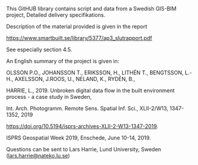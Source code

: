 

This GitHUB library contains script and data from a Swedish GIS-BIM project, Detailed delivery specifikations. 



Description of the material provided is given in the report

https://www.smartbuilt.se/library/5377/ap3_slutrapport.pdf

See especially section 4.5.



An English summary of the project is given in:

OLSSON P.O., JOHANSSON T., ERIKSSON, H., LITHÉN T., BENGTSSON, L.-H., AXELSSON, J.ROOS, U., NELAND, K., RYDÉN, B., 

HARRIE, L., 2019. Unbroken digital data flow in the built environment process - a case study in Sweden, 

Int. Arch. Photogramm. Remote Sens. Spatial Inf. Sci., XLII-2/W13, 1347-1352, 2019

https://doi.org/10.5194/isprs-archives-XLII-2-W13-1347-2019. 

ISPRS Geospatial Week 2019, Enschede, June 10-14, 2019.





Questions can be sent to Lars Harrie, Lund University, Sweden (lars.harrie@nateko.lu.se) 

